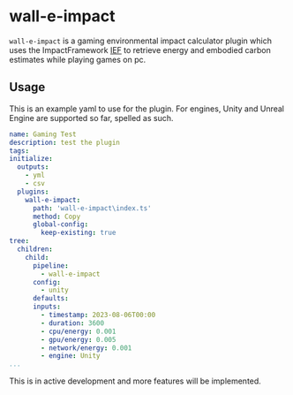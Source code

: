 # wall-e-impact

`wall-e-impact` is a gaming environmental impact calculator plugin which uses the ImpactFramework [IEF](https://github.com/Green-Software-Foundation/ief) to retrieve energy and embodied carbon estimates while playing games on pc.

## Usage

This is an example yaml to use for the plugin.
For engines, Unity and Unreal Engine are supported so far, spelled as such.

```yaml
name: Gaming Test
description: test the plugin
tags: 
initialize:
  outputs:
    - yml
    - csv
  plugins:
    wall-e-impact:
      path: 'wall-e-impact\index.ts'
      method: Copy
      global-config:
        keep-existing: true
tree:
  children:
    child:
      pipeline:
        - wall-e-impact
      config:
        - unity
      defaults:
      inputs:
        - timestamp: 2023-08-06T00:00
        - duration: 3600
        - cpu/energy: 0.001
        - gpu/energy: 0.005
        - network/energy: 0.001
        - engine: Unity
...
```

This is in active development and more features will be implemented.